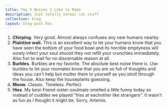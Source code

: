 ```yaml
---
title: Top 5 Noises I Like to Make
description: Just totally normal cat stuff
collection: blog
layout: blog-post.hbs
---
```


1. **Chirping.** Very good. Almost always confuses any new humans nearby.
2. **Plaintive wail.** This is an excellent way to let your humans know that you have seen the bottom of your food bowl and its horrible emptyness will surely infect your soul should they not refill your crunchies immediately. Also fun to wail for no discernable reason at all.
3. **Burbles.** Burbles are my favorite. The absolute best noise there is. Use burbles to let your roomates know that you are so full of thoughts and ideas you can't help but mutter them to yourself as you stroll through the house. Also keep the houseplants guessing.
4. **Meow**. Classic. Timeless. Perfect.
5. **Hiss**. My best-friend-sister-soulmate smelled a little funny today so instead of cuddles we played "hiss at eachother like strangers". It wasn't as fun as I thought it might be. Sorry, Artemis.
